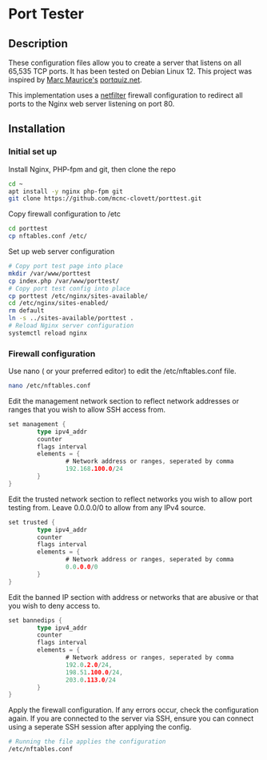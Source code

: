 # Port Tester
## Description
These configuration files allow you to create a server that listens on all 65,535 TCP ports. It has been tested on Debian Linux 12. This project was inspired by [Marc Maurice's](http://marcmaurice.fr/) [portquiz.net](http://portquiz.net).

This implementation uses a [netfilter](https://www.nftables.org) firewall configuration to redirect all ports to the Nginx web server listening on port 80.

## Installation
### Initial set up
Install Nginx, PHP-fpm and git, then clone the repo
```sh
cd ~
apt install -y nginx php-fpm git
git clone https://github.com/mcnc-clovett/porttest.git
```

Copy firewall configuration to /etc
```sh
cd porttest
cp nftables.conf /etc/
```

Set up web server configuration
```sh
# Copy port test page into place
mkdir /var/www/porttest
cp index.php /var/www/porttest/
# Copy port test config into place
cp porttest /etc/nginx/sites-available/
cd /etc/nginx/sites-enabled/
rm default
ln -s ../sites-available/porttest .
# Reload Nginx server configuration
systemctl reload nginx
```

### Firewall configuration
Use nano ( or your preferred editor) to edit the /etc/nftables.conf file.
```sh
nano /etc/nftables.conf
```

Edit the management network section to reflect network addresses or ranges that you wish to allow SSH access from.
```go
set management {
        type ipv4_addr
        counter
        flags interval
        elements = {
                # Network address or ranges, seperated by comma
                192.168.100.0/24
        }
}
```

Edit the trusted network section to reflect networks you wish to allow port testing from. Leave 0.0.0.0/0 to allow from any IPv4 source.
```go
set trusted {
        type ipv4_addr
        counter
        flags interval
        elements = {
                # Network address or ranges, seperated by comma
                0.0.0.0/0
        }
}
```

Edit the banned IP section with address or networks that are abusive or that you wish to deny access to.
```go
set bannedips {
        type ipv4_addr
        counter
        flags interval
        elements = {
                # Network address or ranges, seperated by comma
                192.0.2.0/24,
                198.51.100.0/24,
                203.0.113.0/24
        }
}
```

Apply the firewall configuration. If any errors occur, check the configuration again. If you are connected to the server via SSH, ensure you can connect using a seperate SSH session after applying the config.
```sh
# Running the file applies the configuration
/etc/nftables.conf
```
